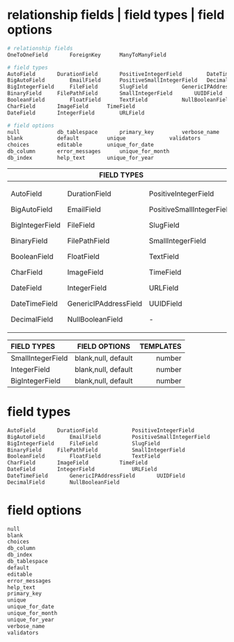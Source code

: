 # relationship fields | field types | field options
```python
# relationship fields
OneToOneField		ForeignKey		ManyToManyField

# field types
AutoField		DurationField		PositiveIntegerField		DateTimeField
BigAutoField		EmailField		PositiveSmallIntegerField	DecimalField
BigIntegerField		FileField		SlugField			GenericIPAddressField
BinaryField		FilePathField		SmallIntegerField		UUIDField
BooleanField		FloatField		TextField			NullBooleanField
CharField		ImageField		TimeField
DateField		IntegerField		URLField

# field options
null			db_tablespace		primary_key			verbose_name
blank			default			unique				validators
choices			editable		unique_for_date
db_column		error_messages		unique_for_month
db_index		help_text		unique_for_year
```

<table>
    <thead>
        <tr>
            <th colspan=3>FIELD TYPES</th>
		<th></th>
			<th colspan=2>FIELD OPTIONS</th>
        </tr>
    </thead>
    <tbody>
		<tr>
            <td>
		    	<p>AutoField</p>
				<p>BigAutoField</p>
				<p>BigIntegerField</p>
				<p>BinaryField</p>
				<p>BooleanField</p>
				<p>CharField</p>
				<p>DateField</p>
				<p>DateTimeField</p>
				<p>DecimalField</p>
			</td>
			<td>
				<p>DurationField</p>
				<p>EmailField</p>
				<p>FileField</p>
				<p>FilePathField</p>
				<p>FloatField</p>
				<p>ImageField</p>
				<p>IntegerField</p>
				<p>GenericIPAddressField</p>
				<p>NullBooleanField</p>
			</td>
			<td>
				<p>PositiveIntegerField</p>
				<p>PositiveSmallIntegerField</p>
				<p>SlugField</p>
				<p>SmallIntegerField</p>
				<p>TextField</p>
				<p>TimeField</p>
				<p>URLField</p>
				<p>UUIDField</p>
				<p>-</p>
			</td>
			<td></td>
			<td>
				<p>null</p>
				<p>blank</p>
				<p>choices</p>
				<p>db_column</p>
				<p>db_index</p>
				<p>db_tablespace</p>
				<p>default</p>
				<p>editable</p>
				<p>error_messages</p>
			</td>
			<td>
				<p>help_text</p>
				<p>primary_key</p>
				<p>unique</p>
				<p>unique_for_date</p>
				<p>unique_for_month</p>
				<p>unique_for_year</p>
				<p>verbose_name</p>
				<p>validators</p>
				<p>-</p>
			</td>
        </tr>
    </tbody>
</table>


| FIELD TYPES | FIELD OPTIONS | TEMPLATES |
| :---         |     :---:      |          ---: |
| SmallIntegerField   | blank,null, default     | number    |
| IntegerField     | blank,null, default       | number      |
| BigIntegerField     | blank,null, default       | number      |

# field types
```python
AutoField		DurationField			PositiveIntegerField
BigAutoField		EmailField			PositiveSmallIntegerField
BigIntegerField		FileField			SlugField
BinaryField		FilePathField			SmallIntegerField
BooleanField		FloatField			TextField
CharField		ImageField			TimeField
DateField		IntegerField			URLField
DateTimeField		GenericIPAddressField		UUIDField
DecimalField		NullBooleanField
```

# field options
```python
null
blank
choices
db_column
db_index
db_tablespace
default
editable
error_messages
help_text
primary_key
unique
unique_for_date
unique_for_month
unique_for_year
verbose_name
validators
```
